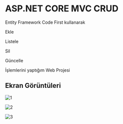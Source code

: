 
# ASP.NET CORE MVC CRUD

Entity Framework Code First kullanarak

Ekle

Listele

Sil

Güncelle 

İşlemlerini yaptığım Web Projesi




## Ekran Görüntüleri

![1](https://user-images.githubusercontent.com/77534239/231743057-f92a4cfd-d381-4e2a-86ff-0618601304e8.png)



![2](https://user-images.githubusercontent.com/77534239/231743110-a5b29dab-e3cc-4421-9a48-53546bd69ec6.png)

![3](https://user-images.githubusercontent.com/77534239/231743168-f2e20da4-801e-42fe-af51-d8872bb35ec1.png)
